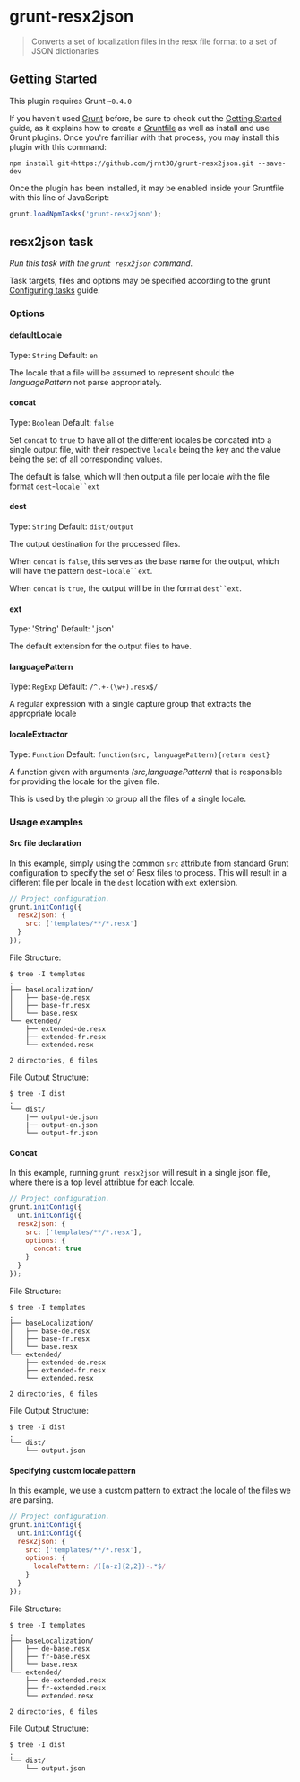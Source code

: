 # grunt-resx2json

> Converts a set of localization files in the resx file format to a set of JSON dictionaries

## Getting Started
This plugin requires Grunt `~0.4.0`

If you haven't used [Grunt](http://gruntjs.com/) before, be sure to check out the [Getting Started](http://gruntjs.com/getting-started) guide, as it explains how to create a [Gruntfile](http://gruntjs.com/sample-gruntfile) as well as install and use Grunt plugins. Once you're familiar with that process, you may install this plugin with this command:

```shell
npm install git+https://github.com/jrnt30/grunt-resx2json.git --save-dev
```
Once the plugin has been installed, it may be enabled inside your Gruntfile with this line of JavaScript:

```js
grunt.loadNpmTasks('grunt-resx2json');
```

## resx2json task
_Run this task with the `grunt resx2json` command._

Task targets, files and options may be specified according to the grunt [Configuring tasks](http://gruntjs.com/configuring-tasks) guide.

### Options

#### defaultLocale

Type: `String`
Default: `en`

The locale that a file will be assumed to represent should the _languagePattern_ not parse appropriately.


#### concat

Type: `Boolean`
Default: `false`

Set `concat` to `true` to have all of the different locales be concated into a single output file, with their respective `locale` being the key and the value being the set of all corresponding values.

The default is false, which will then output a file per locale with the file format `dest`-`locale``ext`


#### dest

Type: `String`
Default: `dist/output`

The output destination for the processed files.

When `concat` is `false`, this serves as the base name for the output, which will have the pattern `dest`-`locale``ext`.

When `concat` is `true`, the output will be in the format `dest``ext`.

#### ext

Type: 'String'
Default: '.json'

The default extension for the output files to have.

#### languagePattern

Type: `RegExp`
Default: `/^.+-(\w+).resx$/`

A regular expression with a single capture group that extracts the appropriate locale


#### localeExtractor

Type: `Function`
Default: `function(src, languagePattern){return dest}`

A function given with arguments _(src,languagePattern)_ that is responsible for providing the locale for the given file.

This is used by the plugin to group all the files of a single locale.


### Usage examples

#### Src file declaration
In this example, simply using the common `src` attribute from standard Grunt configuration to specify the set of Resx files to process.  This will result in a different file per locale in the `dest` location with `ext` extension.

```js
// Project configuration.
grunt.initConfig({
  resx2json: {
    src: ['templates/**/*.resx']
  }
});
```

File Structure:
```shell
$ tree -I templates
.
├── baseLocalization/
│   ├── base-de.resx
│   ├── base-fr.resx
│   └── base.resx
└── extended/
    ├── extended-de.resx
    ├── extended-fr.resx
    └── extended.resx

2 directories, 6 files
```

File Output Structure:
```shell
$ tree -I dist
.
└── dist/
    |── output-de.json
    |── output-en.json
    └── output-fr.json
```

#### Concat
In this example, running `grunt resx2json` will result in a single json file, where there is a top level attribtue for each locale.

```js
// Project configuration.
grunt.initConfig({
  unt.initConfig({
  resx2json: {
    src: ['templates/**/*.resx'],
    options: {
      concat: true
    }
  }
});
```

File Structure:
```shell
$ tree -I templates
.
├── baseLocalization/
│   ├── base-de.resx
│   ├── base-fr.resx
│   └── base.resx
└── extended/
    ├── extended-de.resx
    ├── extended-fr.resx
    └── extended.resx

2 directories, 6 files
```

File Output Structure:
```shell
$ tree -I dist
.
└── dist/
    └── output.json
```

#### Specifying custom locale pattern

In this example, we use a custom pattern to extract the locale of the files we are parsing.

```js
// Project configuration.
grunt.initConfig({
  unt.initConfig({
  resx2json: {
    src: ['templates/**/*.resx'],
    options: {
      localePattern: /([a-z]{2,2})-.*$/
    }
  }
});
```

File Structure:
```shell
$ tree -I templates
.
├── baseLocalization/
│   ├── de-base.resx
│   ├── fr-base.resx
│   └── base.resx
└── extended/
    ├── de-extended.resx
    ├── fr-extended.resx
    └── extended.resx

2 directories, 6 files
```

File Output Structure:
```shell
$ tree -I dist
.
└── dist/
    └── output.json
```
